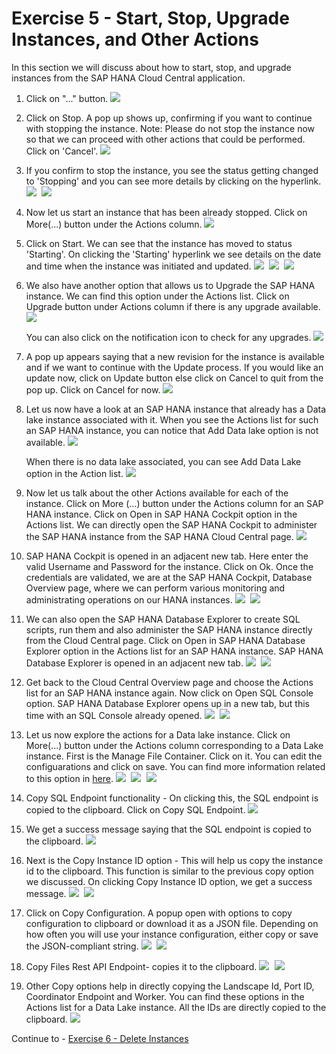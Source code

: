 # Exercise 5 - Start, Stop, Upgrade Instances, and Other Actions

In this section we will discuss about how to start, stop, and upgrade instances from the SAP HANA Cloud Central application.


1. Click on "..." button.
    <kbd>
    ![](./images/1.png)
    </kbd>
    
2. Click on Stop. A pop up shows up, confirming if you want to continue with stopping the instance. Note: Please do not stop the instance now so that we can proceed with other actions that could be performed. Click on 'Cancel'.
    <kbd>
    ![](./images/2.png)
    </kbd>
      
3. If you confirm to stop the instance, you see the status getting changed to 'Stopping' and you can see more details by clicking on the hyperlink.
    <kbd>
    ![](./images/3.png)
    </kbd>
    <kbd>
    ![](./images/4.png)
    </kbd>
    
4. Now let us start an instance that has been already stopped. Click on More(...) button under the Actions column.
    <kbd>
    ![](./images/5.png)
    </kbd>
      
5. Click on Start. We can see that the instance has moved to status 'Starting'. On clicking the 'Starting' hyperlink we see details on the date and time when the instance was initiated and updated.
    <kbd>
    ![](./images/9.png)
    </kbd>
    <kbd>
    ![](./images/10.png)
    </kbd>
    <kbd>
    ![](./images/11.png)
    </kbd>

6. We also have another option that allows us to Upgrade the SAP HANA instance. We can find this option under the Actions list. Click on Upgrade button under Actions column if there is any upgrade available.
    <kbd>
    ![](./images/28.png)
    </kbd>
    
    You can also click on the notification icon to check for any upgrades.
    <kbd>
    ![](./images/30.png)
    </kbd>
      
7. A pop up appears saying that a new revision for the instance is available and if we want to continue with the Update process. If you would like an update now, click on Update button else click on Cancel to quit from the pop up. Click on Cancel for now.
    <kbd>
    ![](./images/31.png)
    </kbd>
      
8. Let us now have a look at an SAP HANA instance that already has a Data lake instance associated with it. When you see the Actions list for such an SAP HANA instance, you can notice that Add Data lake option is not available. 
    <kbd>
    ![](./images/29.png)
    </kbd>
      
    When there is no data lake associated, you can see Add Data Lake option in the Action list.
    <kbd>
    ![](./images/8.png)
    </kbd>
      
9. Now let us talk about the other Actions available for each of the instance. Click on More (...) button under the Actions column for an SAP HANA instance. Click on Open in SAP HANA Cockpit option in the Actions list. We can directly open the SAP HANA Cockpit to administer the SAP HANA instance from the SAP HANA Cloud Central page.
    <kbd>
    ![](./images/32.png)
    </kbd>
      
10. SAP HANA Cockpit is opened in an adjacent new tab. Here enter the valid Username and Password for the instance. Click on Ok. Once the credentials are validated, we are at the SAP HANA Cockpit, Database Overview page, where we can perform various monitoring and administrating operations on our HANA instances.
    <kbd>
    ![](./images/13_a.png)
    </kbd>
    <kbd>
    ![](./images/13_b.png)
    </kbd>
      
11. We can also open the SAP HANA Database Explorer to create SQL scripts, run them and also administer the SAP HANA instance directly from the Cloud Central page. Click on Open in SAP HANA Database Explorer option in the Actions list for an SAP HANA instance. SAP HANA Database Explorer is opened in an adjacent new tab.
    <kbd>
    ![](./images/33.png)
    </kbd>
    <kbd>
    ![](./images/14_b.png)
    </kbd>
    
12. Get back to the Cloud Central Overview page and choose the Actions list for an SAP HANA instance again. Now click on Open SQL Console option. SAP HANA Database Explorer opens up in a new tab, but this time with an SQL Console already opened.
    <kbd>
    ![](./images/34.png)
    </kbd>
    <kbd>
    ![](./images/15_b.png)
    </kbd>

13. Let us now explore the actions for a Data lake instance. Click on More(...) button under the Actions column corresponding to a Data Lake instance. First is the Manage File Container. Click on it. You can edit the configuarations and click on save. You can find more information related to this option in [here](https://blogs.sap.com/2021/08/05/setting-up-initial-access-to-hana-cloud-data-lake-files/).
    <kbd>
    ![](./images/16.png)
    </kbd>
    <kbd>
    ![](./images/17.png)
    </kbd>
    <kbd>
    ![](./images/18.png)
    </kbd>

14. Copy SQL Endpoint functionality - On clicking this, the SQL endpoint is copied to the clipboard. Click on Copy SQL Endpoint.
    <kbd>
    ![](./images/19.png)
    </kbd>

15. We get a success message saying that the SQL endpoint is copied to the clipboard.
    <kbd>
    ![](./images/20.png)
    </kbd>

16. Next is the Copy Instance ID option - This will help us copy the instance id to the clipboard. This function is similar to the previous copy option we discussed. On clicking Copy Instance ID option, we get a success message.
    <kbd>
    ![](./images/21.png)
    </kbd>
    <kbd>
    ![](./images/22.png)
    </kbd>

17. Click on Copy Configuration. A popup open with options to copy configuration to clipboard or download it as a JSON file. Depending on how often you will use your instance configuration, either copy or save the JSON-compliant string.
    <kbd>
    ![](./images/23.png)
    </kbd>
    <kbd>
    ![](./images/24.png)
    </kbd>

18. Copy Files Rest API Endpoint- copies it to the clipboard.
    <kbd>
    ![](./images/25.png)
    </kbd>
    <kbd>
    ![](./images/26.png)
    </kbd>
      
19. Other Copy options help in directly copying the Landscape Id, Port ID, Coordinator Endpoint and Worker. You can find these options in the Actions list for a Data Lake instance. All the IDs are directly copied to the clipboard.
    <kbd>
    ![](./images/27.png)
    </kbd>

Continue to - [Exercise 6 - Delete Instances ](../ex_6/README.md)
